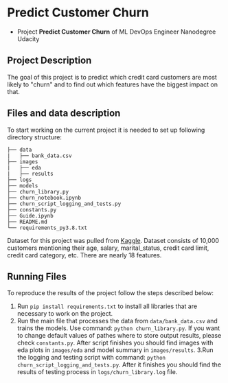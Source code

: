 # Predict Customer Churn

- Project **Predict Customer Churn** of ML DevOps Engineer Nanodegree Udacity

## Project Description
The goal of this project is to predict which credit card customers are most likely to "churn" and to find out which features have the biggest impact on that.

## Files and data description
To start working on the current project it is needed to set up following directory structure:
```
├── data
|   ├── bank_data.csv
├── images
|   ├── eda
|   ├── results
├── logs
├── models
├── churn_library.py
├── churn_notebook.ipynb
├── churn_script_logging_and_tests.py
├── constants.py
├── Guide.ipynb
├── README.md
└── requirements_py3.8.txt
```

Dataset for this project was pulled from [Kaggle](https://www.kaggle.com/datasets/sakshigoyal7/credit-card-customers). Dataset consists of 10,000 customers mentioning their age, salary, marital_status, credit card limit, credit card category, etc. There are nearly 18 features.

## Running Files
To reproduce the results of the project follow the steps described below:

 1. Run `pip install requirements.txt` to install all libraries that are necessary to work on the project.
 2. Run the main file that processes the data from `data/bank_data.csv`  and trains the models. Use command: `python churn_library.py`.
If you want to change default values of pathes where to store output results, please check `constants.py`. After script finishes you should find images with eda plots in `images/eda` and model summary in `images/results`.
3.Run the logging and testing script with command: `python churn_script_logging_and_tests.py`. After it finishes you should find the results of testing process in `logs/churn_library.log` file.


